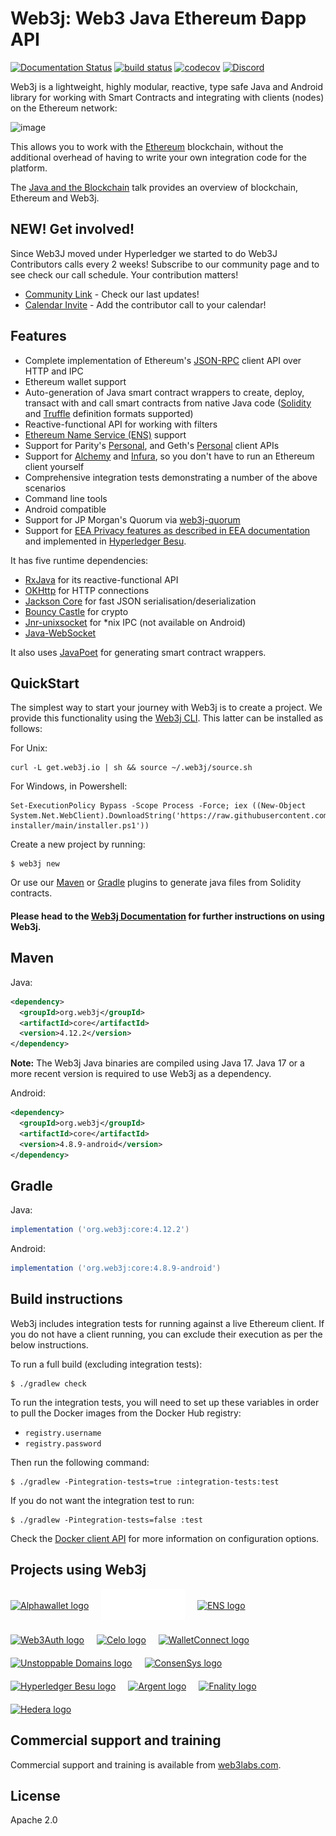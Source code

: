 Web3j: Web3 Java Ethereum Ðapp API
==================================

[![Documentation Status](https://readthedocs.org/projects/web3j-docs/badge/?version=latest)](https://docs.web3j.io)
[![build status](https://github.com/web3j/web3j/actions/workflows/build.yml/badge.svg)](https://github.com/web3j/web3j/actions/workflows/build.yml)
[![codecov](https://codecov.io/gh/web3j/web3j/branch/main/graph/badge.svg?token=a4G9ITI6CU)](https://codecov.io/gh/web3j/web3j)
[![Discord](https://img.shields.io/discord/779382027614158919?label=discord)](https://discord.gg/A9UXfPF2tS)



Web3j is a lightweight, highly modular, reactive, type safe Java and
Android library for working with Smart Contracts and integrating with
clients (nodes) on the Ethereum network:

![image](https://github.com/hyperledger/web3j-docs/blob/main/docs/img/web3j_network.png)

This allows you to work with the [Ethereum](https://www.ethereum.org/)
blockchain, without the additional overhead of having to write your own
integration code for the platform.

The [Java and the Blockchain](https://www.youtube.com/watch?v=ea3miXs_P6Y) talk provides
an overview of blockchain, Ethereum and Web3j.

NEW! Get involved!
--------
Since Web3J moved under Hyperledger we started to do Web3J Contributors calls every 2 weeks!
Subscribe to our community page and to see check our call schedule.
Your contribution matters!
- [Community Link](https://lists.hyperledger.org/g/web3j) - Check our last updates! 
- [Calendar Invite](https://lists.hyperledger.org/g/web3j/ics/invite.ics?repeatid=57401) - Add the contributor call to your calendar!

Features
--------

-   Complete implementation of Ethereum's
    [JSON-RPC](https://github.com/ethereum/wiki/wiki/JSON-RPC) client
    API over HTTP and IPC
-   Ethereum wallet support
-   Auto-generation of Java smart contract wrappers to create, deploy,
    transact with and call smart contracts from native Java code
    ([Solidity](http://solidity.readthedocs.io/en/latest/using-the-compiler.html#using-the-commandline-compiler)
    and
    [Truffle](https://github.com/trufflesuite/truffle-contract-schema)
    definition formats supported)
-   Reactive-functional API for working with filters
-   [Ethereum Name Service (ENS)](https://ens.domains/) support
-   Support for Parity's
    [Personal](https://github.com/paritytech/parity/wiki/JSONRPC-personal-module),
    and Geth's
    [Personal](https://github.com/ethereum/go-ethereum/wiki/Management-APIs#personal)
    client APIs
-   Support for [Alchemy](https://docs.alchemyapi.io/alchemy/guides/getting-started#web-3-j) and [Infura](https://infura.io/), so you don't have to run
    an Ethereum client yourself
-   Comprehensive integration tests demonstrating a number of the above
    scenarios
-   Command line tools
-   Android compatible
-   Support for JP Morgan's Quorum via
    [web3j-quorum](https://github.com/web3j/quorum)
-   Support for [EEA Privacy features as described in EEA
    documentation](https://entethalliance.org/technical-documents/) and
    implemented in [Hyperledger
    Besu](https://besu.hyperledger.org/en/latest/Reference/API-Methods/#eea-methods).

It has five runtime dependencies:

-   [RxJava](https://github.com/ReactiveX/RxJava) for its
    reactive-functional API
-   [OKHttp](https://square.github.io/okhttp/)
    for HTTP connections
-   [Jackson Core](https://github.com/FasterXML/jackson-core) for fast
    JSON serialisation/deserialization
-   [Bouncy Castle](https://www.bouncycastle.org/) for
    crypto
-   [Jnr-unixsocket](https://github.com/jnr/jnr-unixsocket) for \*nix
    IPC (not available on Android)
-   [Java-WebSocket](https://github.com/TooTallNate/Java-WebSocket)

It also uses [JavaPoet](https://github.com/square/javapoet) for
generating smart contract wrappers.

QuickStart
---------
The simplest way to start your journey with Web3j is to create a project.
We provide this functionality using the [Web3j CLI](http://docs.web3j.io/latest/command_line_tools/). This latter can be installed as follows:

For Unix:

```shell script
curl -L get.web3j.io | sh && source ~/.web3j/source.sh
```

For Windows, in Powershell:

```shell script
Set-ExecutionPolicy Bypass -Scope Process -Force; iex ((New-Object System.Net.WebClient).DownloadString('https://raw.githubusercontent.com/hyperledger/web3j-installer/main/installer.ps1'))
```

Create a new project by running:

```shell script
$ web3j new 
```

Or use our [Maven](https://github.com/web3j/web3j-maven-plugin) or 
[Gradle](https://github.com/web3j/web3j-gradle-plugin) plugins to 
generate java files from Solidity contracts.


#### Please head to the [Web3j Documentation](https://docs.web3j.io) for further instructions on using Web3j.

Maven
-----

Java:

```xml
<dependency>
  <groupId>org.web3j</groupId>
  <artifactId>core</artifactId>
  <version>4.12.2</version>
</dependency>
```

**Note:** The Web3j Java binaries are compiled using Java 17. Java 17 or a more recent version is required to use Web3j
 as a dependency.

Android:

```xml
<dependency>
  <groupId>org.web3j</groupId>
  <artifactId>core</artifactId>
  <version>4.8.9-android</version>
</dependency>
```

Gradle
------

Java:

```groovy
implementation ('org.web3j:core:4.12.2')
```

Android:

```groovy
implementation ('org.web3j:core:4.8.9-android')
```

Build instructions
------------------

Web3j includes integration tests for running against a live Ethereum
client. If you do not have a client running, you can exclude their
execution as per the below instructions.

To run a full build (excluding integration tests):

``` {.sourceCode .bash}
$ ./gradlew check
```

To run the integration tests, you will need to set up these variables in order to pull the Docker 
images from the Docker Hub registry:

- `registry.username`
- `registry.password`

Then run the following command:

``` {.sourceCode .bash}
$ ./gradlew -Pintegration-tests=true :integration-tests:test
```

If you do not want the integration test to run:

``` {.sourceCode .bash}
$ ./gradlew -Pintegration-tests=false :test
```

Check the [Docker client API](https://github.com/docker-java/docker-java/blob/master/docs/getting_started.md#instantiating-a-dockerclientconfig)
for more information on configuration options.


Projects using Web3j
------------------

<div style="display: flex; flex-wrap: wrap; align-items: center; gap: 20px;">

  <a href="https://alphawallet.com/">
    <img alt="Alphawallet logo" src="https://alphawallet.com/wp-content/themes/alphawallet/img/logo-horizontal-new.svg" height="50">
  </a>

  <a href="https://linea.build">
    <img alt="Linea logo" src="https://raw.githubusercontent.com/wevm/.github/main/content/sponsors/linea-dark.svg" height="50">
  </a>

  <a href="https://ens.domains">
    <img alt="ENS logo" src="https://ens.domains/assets/ens_logo_text_dark.svg" height="50">
  </a>

  <a href="https://web3auth.io">
    <img alt="Web3Auth logo" src="https://web3auth.io/images/web-3-auth-logo-dark.svg" height="50">
  </a>

  <a href="https://celo.org">
    <img alt="Celo logo" src="https://raw.githubusercontent.com/wevm/.github/main/content/sponsors/celo-dark.svg" height="50">
  </a>

  <a href="https://explorer.walletconnect.com/">
    <img alt="WalletConnect logo" src="https://explorer.walletconnect.com/icons/wc-logo-white.svg" height="50">
  </a>

  <a href="https://unstoppabledomains.com">
    <img alt="Unstoppable Domains logo" src="https://www.linqto.com/wp-content/uploads/2024/03/logo_2022-11-29_19-55-42.046728.png" height="50">
  </a>

  <a href="https://consensys.io/">
    <img alt="ConsenSys logo" src="https://images.ctfassets.net/gjyjx7gst9lo/2agYMdlB1taVmpfDj0TX6C/058794a91b27f556b245966b4934075f/Consensys-Share-Image-Logo.png?fm=jpg" height="50">
  </a>

  <a href="https://hyperledger.org">
    <img alt="Hyperledger Besu logo" src="https://besu.hyperledger.org/img/logo-reversed.svg" height="50">
  </a>

  <a href="https://argent.xyz">
    <img alt="Argent logo" src="https://cdn.prod.website-files.com/6602a0963a1822665f363ebf/660d47f2fac9c4d8c283dd75_argent%20logo.svg" height="50">
  </a>

  <a href="https://www.fnality.org/home">
    <img alt="Fnality logo" src="https://www.fnality.org/hs-fs/hubfs/New%20Logo/Fnality_FullColour_RGB-01.jpg?width=3206&height=464&name=Fnality_FullColour_RGB-01.jpg" height="50">
  </a>

  <a href="https://hedera.com">
    <img alt="Hedera logo" src="https://logowik.com/content/uploads/images/hedera9288.logowik.com.webp" height="50">
  </a>

</div>

Commercial support and training
-------------------------------

Commercial support and training is available from
[web3labs.com](https://www.web3labs.com/web3j-sdk).

License
------
Apache 2.0
